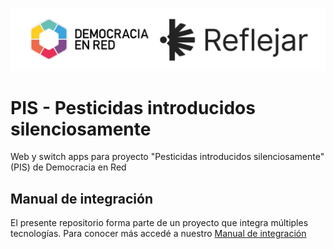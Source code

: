 ![Header](assets/img/ryder_isologotipos.png)

# PIS - Pesticidas introducidos silenciosamente

Web y switch apps para proyecto "Pesticidas introducidos silenciosamente" (PIS) de Democracia en Red

## Manual de integración

El presente repositorio forma parte de un proyecto que integra múltiples tecnologías. Para conocer más accedé a nuestro [Manual de integración](https://github.com/reflejar/pis-manual)

